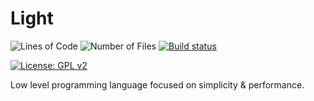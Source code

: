 # Light

![Lines of Code](https://tokei.rs/b1/github/hakudoshi23/light)
![Number of Files](https://tokei.rs/b1/github/hakudoshi23/light?category=files)
[![Build status](https://ci.appveyor.com/api/projects/status/nnfusmdujqft9xr4?svg=true)](https://ci.appveyor.com/project/hakudoshi23/light)

[![License: GPL v2](https://img.shields.io/badge/License-GPL%20v2-blue.svg)](https://www.gnu.org/licenses/gpl-2.0)

Low level programming language focused on simplicity & performance.
